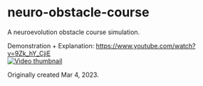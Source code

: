# neuro-obstacle-course
A neuroevolution obstacle course simulation.

Demonstration + Explanation: https://www.youtube.com/watch?v=9Zk_hY_CjiE  
[![Video thumbnail](https://img.youtube.com/vi/9Zk_hY_CjiE/0.jpg)](https://www.youtube.com/watch?v=9Zk_hY_CjiE)

Originally created Mar 4, 2023.  
